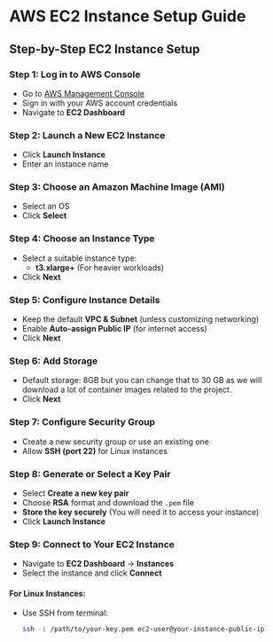 # **AWS EC2 Instance Setup Guide**

## **Step-by-Step EC2 Instance Setup**

### **Step 1: Log in to AWS Console**
- Go to [AWS Management Console](https://aws.amazon.com/console/)
- Sign in with your AWS account credentials
- Navigate to **EC2 Dashboard**

### **Step 2: Launch a New EC2 Instance**
- Click **Launch Instance**
- Enter an instance name

### **Step 3: Choose an Amazon Machine Image (AMI)**
- Select an OS
- Click **Select**

### **Step 4: Choose an Instance Type**
- Select a suitable instance type:
  - **t3.xlarge+** (For heavier workloads)
- Click **Next**

### **Step 5: Configure Instance Details**
- Keep the default **VPC & Subnet** (unless customizing networking)
- Enable **Auto-assign Public IP** (for internet access)
- Click **Next**

### **Step 6: Add Storage**
- Default storage: 8GB but you can change that to 30 GB as we will download a lot of container images related to the project.
- Click **Next**

### **Step 7: Configure Security Group**
- Create a new security group or use an existing one
- Allow **SSH (port 22)** for Linux instances

### **Step 8: Generate or Select a Key Pair**
- Select **Create a new key pair**
- Choose **RSA** format and download the `.pem` file
- **Store the key securely** (You will need it to access your instance)
- Click **Launch Instance**

### **Step 9: Connect to Your EC2 Instance**
- Navigate to **EC2 Dashboard** → **Instances**
- Select the instance and click **Connect**

#### **For Linux Instances:**
- Use SSH from terminal:
  ```bash
  ssh -i /path/to/your-key.pem ec2-user@your-instance-public-ip
  ```

